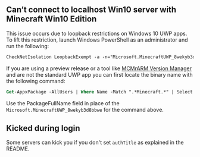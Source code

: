 ## Can’t connect to localhost Win10 server with Minecraft Win10 Edition

This issue occurs due to loopback restrictions on Windows 10 UWP apps. To lift this restriction, launch Windows PowerShell as an administrator and run the following:

```ps
CheckNetIsolation LoopbackExempt -a -n="Microsoft.MinecraftUWP_8wekyb3d8bbwe"
```

If you are using a preview release or a tool like [MCMrARM Version Manager](https://github.com/MCMrARM/mc-w10-version-launcher) and are not the standard UWP app you can first locate the binary name with the following command:

```ps
Get-AppxPackage -AllUsers | Where Name -Match ".*Minecraft.*" | Select Name,InstallLocation,PackageFullName
```

Use the PackageFullName field in place of the `Microsoft.MinecraftUWP_8wekyb3d8bbwe` for the command above.

## Kicked during login

Some servers can kick you if you don't set `authTitle` as explained in the README. 
